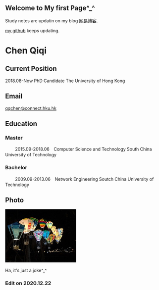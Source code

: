 ## Welcome to My first Page^_^

Study notes are updatin on my blog [网易博客](http://scutcqq.blog.163.com/).

[my github](https://github.com/ChenQQ) keeps updating.

# Chen Qiqi

## Current Position
2018.08-Now
PhD Candidate
The University of Hong Kong


## Email

qqchen@connect.hku.hk

## Education

### Master

　　 2015.09-2018.06　Computer Science and Technology South China University of Technology

### Bachelor

　　 2009.09-2013.06　Network Engineering Soutch China University of Technology

## Photo

![Image](./images/light.JPG)

Ha, it's just a joke^_^

### Edit on 2020.12.22
